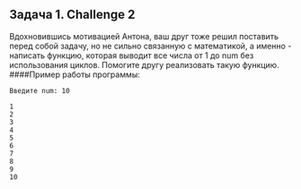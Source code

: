 ## Задача 1. Challenge 2
Вдохновившись мотивацией Антона, ваш друг тоже решил поставить перед собой задачу, но не сильно связанную с математикой, а именно - написать функцию, которая выводит все числа от 1 до num без использования циклов. Помогите другу реализовать такую функцию.
####Пример работы программы:
```
Введите num: 10

1
2
3
4
5
6
7
8
9
10
```